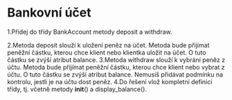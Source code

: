 # Bankovní účet

1.Přidej do třídy BankAccount metody deposit a withdraw.

2.Metoda deposit slouží k uložení peněz na účet. Metoda bude přijímat peněžní částku, kterou chce klient nebo klientka uložit na účet. O tuto částku se zvýší atribut balance.
3.Metoda withdraw slouží k vybrání peněz z účtu. Metoda bude přijímat peněžní částku, kterou chce klient nebo vybrat z účtu. O tuto částku se zvýší atribut balance. Nemusíš přidávat podmínku na kontrolu, jestli je na účtu dost peněz.
4.Do řešení vlož kompletní definici třídy, tj. včetně metody __init__() a display_balance().
